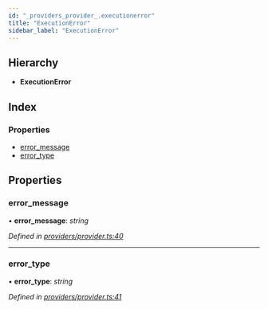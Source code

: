 ```yaml
---
id: "_providers_provider_.executionerror"
title: "ExecutionError"
sidebar_label: "ExecutionError"
---
```


## Hierarchy

* **ExecutionError**

## Index

### Properties

* [error_message](_providers_provider_.executionerror.md#error_message)
* [error_type](_providers_provider_.executionerror.md#error_type)

## Properties

###  error_message

• **error_message**: *string*

*Defined in [providers/provider.ts:40](https://github.com/nearprotocol/nearlib/blob/8f79950/src.ts/providers/provider.ts#L40)*

___

###  error_type

• **error_type**: *string*

*Defined in [providers/provider.ts:41](https://github.com/nearprotocol/nearlib/blob/8f79950/src.ts/providers/provider.ts#L41)*
